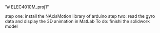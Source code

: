 "# ELEC4010M_proj1" 

step one: install the NAxisMotion library of arduino
step two: read the gyro data and display the 3D animation in MatLab
To do: finishi the solidwork model

